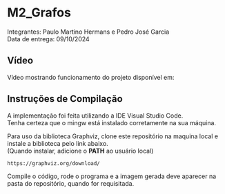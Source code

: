 # M2_Grafos

Integrantes: Paulo Martino Hermans e Pedro José Garcia<br>
Data de entrega: 09/10/2024<br>

## Vídeo

Vídeo mostrando funcionamento do projeto disponível em:

## Instruções de Compilação

A implementação foi feita utilizando a IDE Visual Studio Code.<br>
Tenha certeza que o mingw está instalado corretamente na sua máquina.

Para uso da biblioteca Graphviz, clone este repositório na maquina local e instale a biblioteca pelo link abaixo.<br>
(Quando instalar, adicione o __PATH__ ao usuário local)<br>

```
https://graphviz.org/download/
```

Compile o código, rode o programa e a imagem gerada deve aparecer na pasta do repositório, quando for requisitada.
